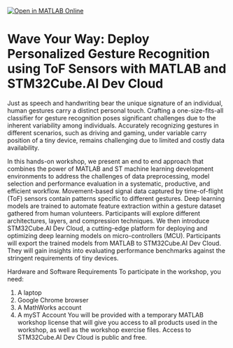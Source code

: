 [![Open in MATLAB Online](https://www.mathworks.com/images/responsive/global/open-in-matlab-online.svg)](https://workshop-matlab.mathworks.com/open/github/v1?repo=Brenda-MW/WaveYourWay_Workshop)
# Wave Your Way: Deploy Personalized Gesture Recognition using ToF Sensors with MATLAB and STM32Cube.AI Dev Cloud

Just as speech and handwriting bear the unique signature of an individual, human gestures carry a distinct personal touch. Crafting a one-size-fits-all classifier for gesture recognition poses significant challenges due to the inherent variability among individuals. Accurately recognizing gestures in different scenarios, such as driving and gaming, under variable carry position of a tiny device, remains challenging due to limited and costly data availability.

In this hands-on workshop, we present an end to end approach that combines the power of MATLAB and ST machine learning development environments to address the challenges of data preprocessing, model selection and performance evaluation in a systematic, productive, and efficient workflow. Movement-based signal data captured by time-of-flight (ToF) sensors contain patterns specific to different gestures. Deep learning models are trained to automate feature extraction within a gesture dataset gathered from human volunteers. Participants will explore different architectures, layers, and compression techniques. We then introduce STM32Cube.AI Dev Cloud, a cutting-edge platform for deploying and optimizing deep learning models on micro-controllers (MCU). Participants will export the trained models from MATLAB to STM32Cube.AI Dev Cloud. They will gain insights into evaluating performance benchmarks against the stringent requirements of tiny devices.

Hardware and Software Requirements
To participate in the workshop, you need: 
1.	A laptop
2.	Google Chrome browser
3.	A MathWorks account
4.	A myST Account
You will be provided with a temporary MATLAB workshop license that will give you access to all products used in the workshop, as well as the workshop exercise files. Access to STM32Cube.AI Dev Cloud is public and free. 


